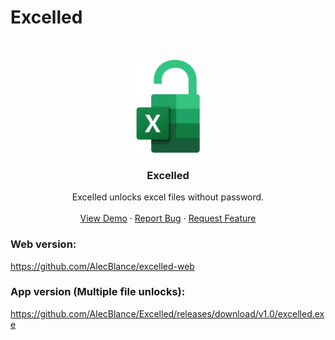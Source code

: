 # Excelled
<br />
<p align="center">
  <a href="https://github.com/AlecBlance/MarksmenInventory/">
    <img src="docs/logo.png" alt="Logo" height="150">
  </a>

  <h3 align="center">Excelled</h3>

  <p align="center">
    Excelled unlocks excel files without password. 
    <br />
    <br />
    <a href="https://youtu.be/v-O-r5LoX_E">View Demo</a>
    ·
    <a href="https://github.com/AlecBlance/Excelled/issues">Report Bug</a>
    ·
    <a href="https://github.com/AlecBlance/Excelled/issues">Request Feature</a>
  </p>
</p>

### Web version:
https://github.com/AlecBlance/excelled-web

### App version (Multiple file unlocks): 
https://github.com/AlecBlance/Excelled/releases/download/v1.0/excelled.exe

